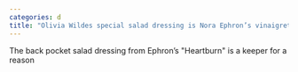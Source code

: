 ```yaml
---
categories: d
title: "Olivia Wildes special salad dressing is Nora Ephron’s vinaigrette as we suspected"
---
```

The back pocket salad dressing from Ephron’s "Heartburn" is a keeper for a reason